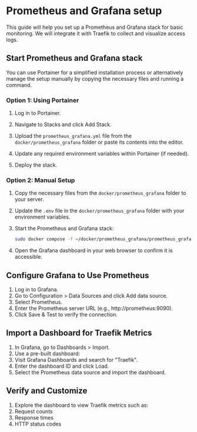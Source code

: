 # Prometheus and Grafana setup

This guide will help you set up a Prometheus and Grafana stack for basic monitoring. We will integrate it with Traefik to collect and visualize access logs.

## Start Prometheus and Grafana stack

You can use Portainer for a simplified installation process or alternatively manage the setup manually by copying the necessary files and running a command.

### Option 1: Using Portainer

1. Log in to Portainer.

2. Navigate to Stacks and click Add Stack.

3. Upload the `prometheus_grafana.yml` file from the `docker/prometheus_grafana` folder or paste its contents into the editor.

4. Update any required environment variables within Portainer (if needed).

5. Deploy the stack.

### Option 2: Manual Setup

1. Copy the necessary files from the `docker/prometheus_grafana` folder to your server.

2. Update the `.env` file in the `docker/prometheus_grafana` folder with your environment variables.  

3. Start the Prometheus and Grafana stack:

   ```bash  
   sudo docker compose -f ~/docker/prometheus_grafana/prometheus_grafana.yml up -d  
   ```  

4. Open the Grafana dashboard in your web browser to confirm it is accessible.

## Configure Grafana to Use Prometheus

1. Log in to Grafana.
2. Go to Configuration > Data Sources and click Add data source.
3. Select Prometheus.
4. Enter the Prometheus server URL (e.g., http://prometheus:9090).
5. Click Save & Test to verify the connection.

## Import a Dashboard for Traefik Metrics

1. In Grafana, go to Dashboards > Import.
2. Use a pre-built dashboard:
3. Visit Grafana Dashboards and search for "Traefik".
4. Enter the dashboard ID and click Load.
5. Select the Prometheus data source and import the dashboard.

## Verify and Customize

1. Explore the dashboard to view Traefik metrics such as:
2. Request counts
3. Response times
4. HTTP status codes
